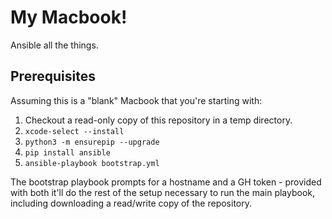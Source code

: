 # My Macbook!

Ansible all the things.

## Prerequisites

Assuming this is a "blank" Macbook that you're starting with:

1. Checkout a read-only copy of this repository in a temp directory.
1. `xcode-select --install`
1. `python3 -m ensurepip --upgrade`
1. `pip install ansible`
1. `ansible-playbook bootstrap.yml`

The bootstrap playbook prompts for a hostname and a GH token - provided with both it'll do the rest of the setup necessary to run the main playbook, including downloading a read/write copy of the repository.
